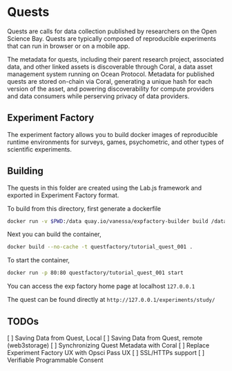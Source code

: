 # Quests
Quests are calls for data collection published by researchers on the Open Science Bay. Quests are typically composed of reproducible experiments that can run in browser or on a mobile app.

The metadata for quests, including their parent research project, associated data, and other linked assets is discoverable through Coral, a data asset management system running on Ocean Protocol. Metadata for published quests are stored on-chain via Coral, generating a unique hash for each version of the asset, and powering discoverability for compute providers and data consumers while perserving privacy of data providers.

## Experiment Factory

The experiment factory allows you to build docker images of reproducible runtime environments for surveys, games, psychometric, and other types of scientific experiments.

## Building
The quests in this folder are created using the Lab.js framework and exported in Experiment Factory format.

To build from this directory, first generate a dockerfile

```bash
docker run -v $PWD:/data quay.io/vanessa/expfactory-builder build /data/tutorial_quest_001/experiments/study
```

Next you can build the container, 

```bash
docker build --no-cache -t questfactory/tutorial_quest_001 .
```

To start the container,
```bash
docker run -p 80:80 questfactory/tutorial_quest_001 start
```

You can access the exp factory home page at localhost `127.0.0.1`

The quest can be found directly at `http://127.0.0.1/experiments/study/`

## TODOs
[ ] Saving Data from Quest, Local
[ ] Saving Data from Quest, remote (web3storage)
[ ] Synchronizing Quest Metadata with Coral
[ ] Replace Experiment Factory UX with Opsci Pass UX
[ ] SSL/HTTPs support
[ ] Verifiable Programmable Consent